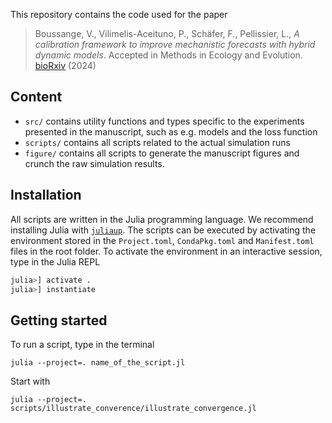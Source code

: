 This repository contains the code used for the paper 

> Boussange, V., Vilimelis-Aceituno, P., Schäfer, F., Pellissier, L., *A calibration framework to improve mechanistic forecasts with hybrid dynamic models*. Accepted in Methods in Ecology and Evolution. [bioRxiv](https://www.biorxiv.org/content/10.1101/2022.07.25.501365v4)  (2024)

## Content
- `src/` contains utility functions and types specific to the experiments presented in the manuscript, such as e.g. models and the loss function
- `scripts/` contains all scripts related to the actual simulation runs
- `figure/` contains all scripts to generate the manuscript figures and crunch the raw simulation results.


## Installation
All scripts are written in the Julia programming language. We recommend installing Julia with [`juliaup`](https://github.com/JuliaLang/juliaup).
The scripts can be executed by activating the environment stored in the `Project.toml`, `CondaPkg.toml` and `Manifest.toml` files in the root folder.
To activate the environment in an interactive session, type in the Julia REPL

```julia
julia>] activate .
julia>] instantiate
```


## Getting started
To run a script, type in the terminal
```
julia --project=. name_of_the_script.jl
```

Start with
```
julia --project=. scripts/illustrate_converence/illustrate_convergence.jl
```
